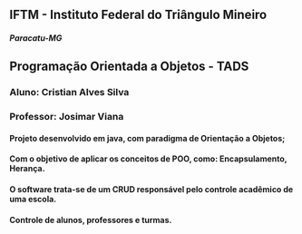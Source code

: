  ##    IFTM - Instituto Federal do Triângulo Mineiro 
   
   #####       Paracatu-MG
 
 ##  Programação Orientada a Objetos - TADS
    
       
      
   ###  Aluno: Cristian Alves Silva      
   ### Professor: Josimar Viana
       
    
    
#### Projeto desenvolvido em java, com paradigma de Orientação a Objetos;
      
#### Com o objetivo de aplicar os conceitos de POO, como: Encapsulamento, Herança.
      
#### O software trata-se de um CRUD responsável pelo controle acadêmico de uma escola.
      
#### Controle de alunos, professores e turmas. 
      
      
   
      

    
